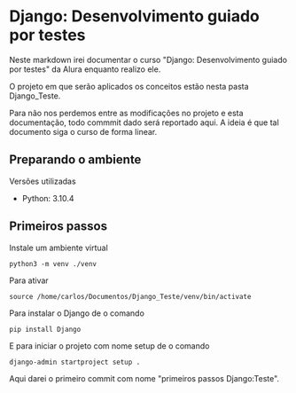 # Django: Desenvolvimento guiado por testes

Neste markdown irei documentar o curso "Django: Desenvolvimento guiado por testes" da Alura enquanto realizo ele.

O projeto em que serão aplicados os conceitos estão nesta pasta Django_Teste. 

Para não nos perdemos entre as modificações no projeto e esta documentação, todo commmit dado será reportado aqui. A ideia é que tal documento siga o curso de forma linear.

## Preparando o ambiente

Versões utilizadas

- Python: 3.10.4
## Primeiros passos

Instale um ambiente virtual 
```
python3 -m venv ./venv
```
Para ativar 
```
source /home/carlos/Documentos/Django_Teste/venv/bin/activate
```
Para instalar o Django de o comando
```
pip install Django
```
E para iniciar o projeto com nome setup de o comando 
```
django-admin startproject setup .
```
Aqui darei o primeiro commit com nome "primeiros passos Django:Teste".